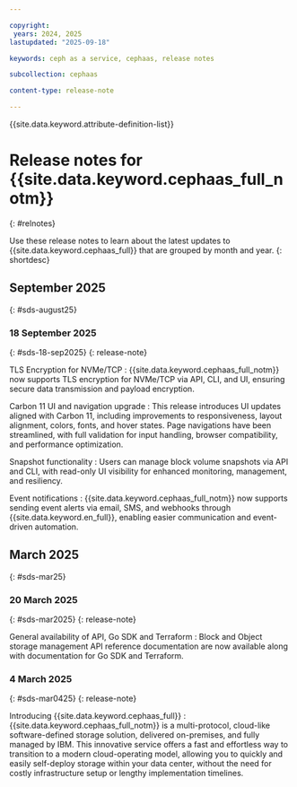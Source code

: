 ```yaml
---

copyright:
 years: 2024, 2025
lastupdated: "2025-09-18"

keywords: ceph as a service, cephaas, release notes

subcollection: cephaas

content-type: release-note

---
```



{{site.data.keyword.attribute-definition-list}}


# Release notes for {{site.data.keyword.cephaas_full_notm}}
{: #relnotes}


Use these release notes to learn about the latest updates to {{site.data.keyword.cephaas_full}} that are grouped by month and year.
{: shortdesc}

## September 2025
{: #sds-august25}


### 18 September 2025
{: #sds-18-sep2025}
{: release-note}

TLS Encryption for NVMe/TCP
:   {{site.data.keyword.cephaas_full_notm}} now supports TLS encryption for NVMe/TCP via API, CLI, and UI, ensuring secure data transmission and payload encryption.

Carbon 11 UI and navigation upgrade 
:   This release introduces UI updates aligned with Carbon 11, including improvements to responsiveness, layout alignment, colors, fonts, and hover states. Page navigations have been streamlined, with full validation for input handling, browser compatibility, and performance optimization. 

Snapshot functionality
:   Users can manage block volume snapshots via API and CLI, with read-only UI visibility for enhanced monitoring, management, and resiliency.

Event notifications
:   {{site.data.keyword.cephaas_full_notm}} now supports sending event alerts via email, SMS, and webhooks through {{site.data.keyword.en_full}}, enabling easier communication and event-driven automation.

## March 2025
{: #sds-mar25}


### 20 March 2025
{: #sds-mar2025}
{: release-note}

General availability of API, Go SDK and Terraform
:   Block and Object storage management API reference documentation are now available along with documentation for Go SDK and Terraform.

### 4 March 2025
{: #sds-mar0425}
{: release-note}

Introducing {{site.data.keyword.cephaas_full}}
:   {{site.data.keyword.cephaas_full_notm}} is a multi-protocol, cloud-like software-defined storage solution, delivered on-premises, and fully managed by IBM. This innovative service offers a fast and effortless way to transition to a modern cloud-operating model, allowing you to quickly and easily self-deploy storage within your data center, without the need for costly infrastructure setup or lengthy implementation timelines.
